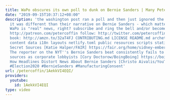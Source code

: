 ```yaml
---
title: WaPo obscures its own poll to dunk on Bernie Sanders | Many Peters ⁵⁹
date: "2019-09-15T10:37:12+08:00"
description: 'the washington post ran a poll and then just ignored the poll because
  it was different than their narrative on Bernie Sanders - which matters because
  WaPo is "real" news, right? subscribe and ring the bell and/or become a patron @
  http://patreon.com/petercoffin follow: http://twitter.com/petercoffin merch: http://teepublic.com/stores/peter-coffin?ref_id=6134
  book: http://amzn.to/32aT4FJ CONTRIBUTING.md LICENSE README.md archetypes config.toml
  content data i18n layouts netlify.toml public resources scripts static Sydney Ember’s
  Secret Sources [Katie Halper/FAIR] https://fair.org/home/sidney-embers-secret-sources/
  The reporter on the NYT''s Bernie Sanders beat consistently fails to identify her
  sources as corporate lobbyists [Cory Doctorow/BoingBoing] https://boingboing.net/2019/07/06/war-criminals-and-corporate-lo.html
  How Headlines Distort News About Bernie Sanders [Christo Aivalis/YouTube] https://www.youtube.com/watch?v=N5O5L6rGlms
  #Election2020 #BernieSanders #ManufacturingConsent'
url: /petercoffin/1AekkVI4EQI/
providers:
  youtube:
    id: 1AekkVI4EQI
type: video
---
```

